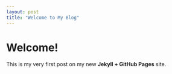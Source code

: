 ```yaml
---
layout: post
title: "Welcome to My Blog"
---
```


# Welcome!
This is my very first post on my new **Jekyll + GitHub Pages** site.

